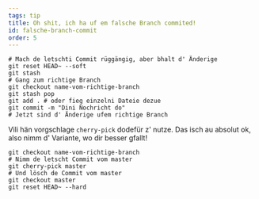 ```yaml
---
tags: tip
title: Oh shit, ich ha uf em falsche Branch commited!
id: falsche-branch-commit
order: 5
---
```


```git
# Mach de letschti Commit rüggängig, aber bhalt d' Änderige
git reset HEAD~ --soft
git stash
# Gang zum richtige Branch
git checkout name-vom-richtige-branch
git stash pop
git add . # oder fieg einzelni Dateie dezue
git commit -m "Dini Nochricht do"
# Jetzt sind d' Änderige ufem richtige Branch
```

Vili hän vorgschlage `cherry-pick` dodefür z' nutze. Das isch au absolut ok, also nimm d' Variante, wo dir besser gfallt!

```git
git checkout name-vom-richtige-branch
# Nimm de letscht Commit vom master
git cherry-pick master
# Und lösch de Commit vom master
git checkout master
git reset HEAD~ --hard
```